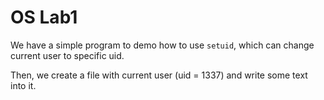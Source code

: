 # OS Lab1

We have a simple program to demo how to use `setuid`, which can change current user to specific uid.

Then, we create a file with current user (uid = 1337) and write some text into it.
